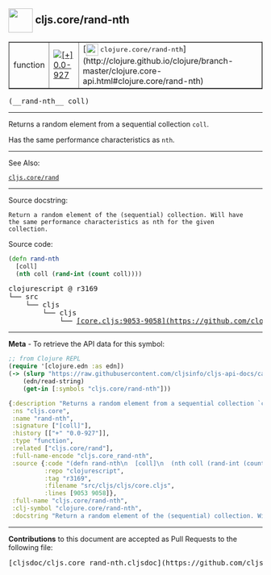 ## <img width="48px" valign="middle" src="http://i.imgur.com/Hi20huC.png"> cljs.core/rand-nth

 <table border="1">
<tr>

<td>function</td>
<td><a href="https://github.com/cljsinfo/cljs-api-docs/tree/0.0-927"><img valign="middle" alt="[+] 0.0-927" src="https://img.shields.io/badge/+-0.0--927-lightgrey.svg"></a> </td>
<td>
[<img height="24px" valign="middle" src="http://i.imgur.com/1GjPKvB.png"> <samp>clojure.core/rand-nth</samp>](http://clojure.github.io/clojure/branch-master/clojure.core-api.html#clojure.core/rand-nth)
</td>
</tr>
</table>

 <samp>
(__rand-nth__ coll)<br>
</samp>

---

Returns a random element from a sequential collection `coll`.

Has the same performance characteristics as `nth`.

---


See Also:

[`cljs.core/rand`](cljs.core_rand.md)<br>

---

Source docstring:

```
Return a random element of the (sequential) collection. Will have
the same performance characteristics as nth for the given
collection.
```

Source code:

```clj
(defn rand-nth
  [coll]
  (nth coll (rand-int (count coll))))
```

 <pre>
clojurescript @ r3169
└── src
    └── cljs
        └── cljs
            └── <ins>[core.cljs:9053-9058](https://github.com/clojure/clojurescript/blob/r3169/src/cljs/cljs/core.cljs#L9053-L9058)</ins>
</pre>


---

__Meta__ - To retrieve the API data for this symbol:

```clj
;; from Clojure REPL
(require '[clojure.edn :as edn])
(-> (slurp "https://raw.githubusercontent.com/cljsinfo/cljs-api-docs/catalog/cljs-api.edn")
    (edn/read-string)
    (get-in [:symbols "cljs.core/rand-nth"]))
```

```clj
{:description "Returns a random element from a sequential collection `coll`.\n\nHas the same performance characteristics as `nth`.",
 :ns "cljs.core",
 :name "rand-nth",
 :signature ["[coll]"],
 :history [["+" "0.0-927"]],
 :type "function",
 :related ["cljs.core/rand"],
 :full-name-encode "cljs.core_rand-nth",
 :source {:code "(defn rand-nth\n  [coll]\n  (nth coll (rand-int (count coll))))",
          :repo "clojurescript",
          :tag "r3169",
          :filename "src/cljs/cljs/core.cljs",
          :lines [9053 9058]},
 :full-name "cljs.core/rand-nth",
 :clj-symbol "clojure.core/rand-nth",
 :docstring "Return a random element of the (sequential) collection. Will have\nthe same performance characteristics as nth for the given\ncollection."}

```

---

__Contributions__ to this document are accepted as Pull Requests to the following file:

 <pre>
[cljsdoc/cljs.core_rand-nth.cljsdoc](https://github.com/cljsinfo/cljs-api-docs/blob/master/cljsdoc/cljs.core_rand-nth.cljsdoc)
</pre>

